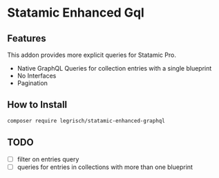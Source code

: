 # Statamic Enhanced Gql

## Features

This addon provides more explicit queries for Statamic Pro.

- Native GraphQL Queries for collection entries with a single blueprint
- No Interfaces
- Pagination

## How to Install

``` bash
composer require legrisch/statamic-enhanced-graphql
```

## TODO

- [ ] filter on entries query
- [ ] queries for entries in collections with more than one blueprint